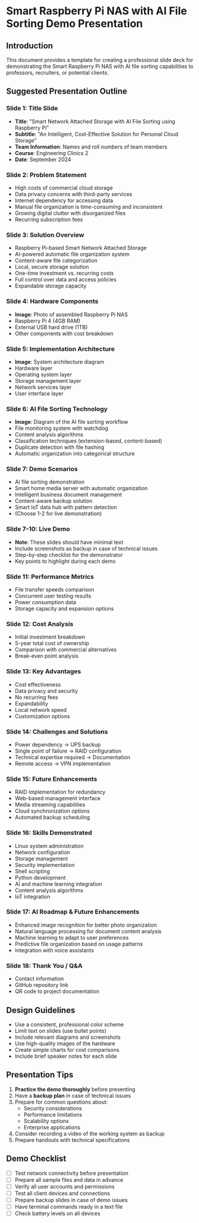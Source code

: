 # Smart Raspberry Pi NAS with AI File Sorting Demo Presentation

## Introduction

This document provides a template for creating a professional slide deck for demonstrating the Smart Raspberry Pi NAS with AI file sorting capabilities to professors, recruiters, or potential clients.

## Suggested Presentation Outline

### Slide 1: Title Slide
- **Title**: "Smart Network Attached Storage with AI File Sorting using Raspberry Pi"
- **Subtitle**: "An Intelligent, Cost-Effective Solution for Personal Cloud Storage"
- **Team Information**: Names and roll numbers of team members
- **Course**: Engineering Clinics 2
- **Date**: September 2024

### Slide 2: Problem Statement
- High costs of commercial cloud storage
- Data privacy concerns with third-party services
- Internet dependency for accessing data
- Manual file organization is time-consuming and inconsistent
- Growing digital clutter with disorganized files
- Recurring subscription fees

### Slide 3: Solution Overview
- Raspberry Pi-based Smart Network Attached Storage
- AI-powered automatic file organization system
- Content-aware file categorization
- Local, secure storage solution
- One-time investment vs. recurring costs
- Full control over data and access policies
- Expandable storage capacity

### Slide 4: Hardware Components
- **Image**: Photo of assembled Raspberry Pi NAS
- Raspberry Pi 4 (4GB RAM)
- External USB hard drive (1TB)
- Other components with cost breakdown

### Slide 5: Implementation Architecture
- **Image**: System architecture diagram
- Hardware layer
- Operating system layer
- Storage management layer
- Network services layer
- User interface layer

### Slide 6: AI File Sorting Technology
- **Image**: Diagram of the AI file sorting workflow
- File monitoring system with watchdog
- Content analysis algorithms
- Classification techniques (extension-based, content-based)
- Duplicate detection with file hashing
- Automatic organization into categorical structure

### Slide 7: Demo Scenarios
- AI file sorting demonstration
- Smart home media server with automatic organization
- Intelligent business document management
- Content-aware backup solution
- Smart IoT data hub with pattern detection
- (Choose 1-2 for live demonstration)

### Slide 7-10: Live Demo
- **Note**: These slides should have minimal text
- Include screenshots as backup in case of technical issues
- Step-by-step checklist for the demonstrator
- Key points to highlight during each demo

### Slide 11: Performance Metrics
- File transfer speeds comparison
- Concurrent user testing results
- Power consumption data
- Storage capacity and expansion options

### Slide 12: Cost Analysis
- Initial investment breakdown
- 5-year total cost of ownership
- Comparison with commercial alternatives
- Break-even point analysis

### Slide 13: Key Advantages
- Cost effectiveness
- Data privacy and security
- No recurring fees
- Expandability
- Local network speed
- Customization options

### Slide 14: Challenges and Solutions
- Power dependency → UPS backup
- Single point of failure → RAID configuration
- Technical expertise required → Documentation
- Remote access → VPN implementation

### Slide 15: Future Enhancements
- RAID implementation for redundancy
- Web-based management interface
- Media streaming capabilities
- Cloud synchronization options
- Automated backup scheduling

### Slide 16: Skills Demonstrated
- Linux system administration
- Network configuration
- Storage management
- Security implementation
- Shell scripting
- Python development
- AI and machine learning integration
- Content analysis algorithms
- IoT integration

### Slide 17: AI Roadmap & Future Enhancements
- Enhanced image recognition for better photo organization
- Natural language processing for document content analysis
- Machine learning to adapt to user preferences
- Predictive file organization based on usage patterns
- Integration with voice assistants

### Slide 18: Thank You / Q&A
- Contact information
- GitHub repository link
- QR code to project documentation

## Design Guidelines

- Use a consistent, professional color scheme
- Limit text on slides (use bullet points)
- Include relevant diagrams and screenshots
- Use high-quality images of the hardware
- Create simple charts for cost comparisons
- Include brief speaker notes for each slide

## Presentation Tips

1. **Practice the demo thoroughly** before presenting
2. Have a **backup plan** in case of technical issues
3. Prepare for common questions about:
   - Security considerations
   - Performance limitations
   - Scalability options
   - Enterprise applications
4. Consider recording a video of the working system as backup
5. Prepare handouts with technical specifications

## Demo Checklist

- [ ] Test network connectivity before presentation
- [ ] Prepare all sample files and data in advance
- [ ] Verify all user accounts and permissions
- [ ] Test all client devices and connections
- [ ] Prepare backup slides in case of demo issues
- [ ] Have terminal commands ready in a text file
- [ ] Check battery levels on all devices
